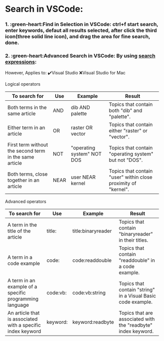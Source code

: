 # Search in VSCode:

### 1. :green-heart:Find in Selection in VSCode: ctrl+f start search, enter keywords, defaut all results selected, after click the third icon(three solid line icon), and drag the area for fine search, done.

### 2. :green-heart:Advanced Search in VSCode: By using [search expressions](https://docs.microsoft.com/en-us/visualstudio/help-viewer/logical-operators-search-expressions?view=vs-2022): 

However, Applies to: :heavy_check_mark:Visual Studio :x:Visual Studio for Mac

Logical operators

|  To search for | Use  | Example  |  Result |
|---|---|---|---|
|Both terms in the same article|AND|dib AND palette|Topics that contain both "dib" and "palette".|
|Either term in an article|OR|raster OR vector|Topics that contain either "raster" or "vector".|
|First term without the second term in the same article|NOT|"operating system" NOT DOS|Topics that contain "operating system" but not "DOS".|
|Both terms, close together in an article|NEAR|user NEAR kernel|Topics that contain "user" within close proximity of "kernel".|

Advanced operators

|  To search for | Use  | Example  |  Result |
|---|---|---|---|
|A term in the title of the article|title:|title:binaryreader|Topics that contain "binaryreader" in their titles.|
|A term in a code example|code:|code:readdouble|Topics that contain "readdouble" in a code example.|
|A term in an example of a specific programming language|code:vb:|code:vb:string|Topics that contain "string" in a Visual Basic code example.|
|An article that is associated with a specific index keyword|keyword:|keyword:readbyte|Topics that are associated with the "readbyte" index keyword.|


